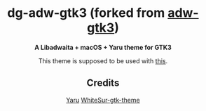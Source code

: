 <div align="center">

# dg-adw-gtk3 (forked from [adw-gtk3](https://github.com/lassekongo83/adw-gtk3))

**A Libadwaita + macOS + Yaru theme for GTK3**

This theme is supposed to be used with [this](https://github.com/dgsasha/dg-gnome-theme).


## Credits
[Yaru](https://github.com/ubuntu/yaru) [WhiteSur-gtk-theme](https://github.com/vinceliuice/WhiteSur-gtk-theme)
